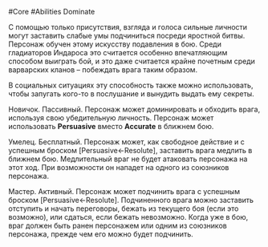 #Core #Abilities
Dominate

С помощью только присутствия, взгляда и голоса сильные личности могут заставить слабые умы подчиниться посреди яростной битвы. Персонаж обучен этому искусству подавления в бою. Среди гладиаторов Индароса это считается особенно впечатляющим способом выиграть бой, и это даже считается крайне почетным среди варварских кланов – побеждать врага таким образом.

В социальных ситуациях эту способность также можно использовать, чтобы запугать кого-то в послушание и вынудить выдать ему секреты.

Новичок. Пассивный. Персонаж может доминировать и обходить врага, используя свою убедительную личность. Персонаж может использовать **Persuasive** вместо **Accurate** в ближнем бою.

Умелец. Бесплатный. Персонаж может, как свободное действие и с успешным броском [Persuasive←Resolute], заставить врага медлить в ближнем бою. Медлительный враг не будет атаковать персонажа на этот ход. При возможности он нападет на одного из союзников персонажа.

Мастер. Активный. Персонаж может подчинить врага с успешным броском [Persuasive←Resolute]. Подчиненного врага можно заставить отступить и начать переговоры, бежать из текущего боя (если это возможно), или сдаться, если бежать невозможно. Когда уже в бою, враг должен быть ранен персонажем или одним из союзников персонажа, прежде чем его можно будет подчинить.